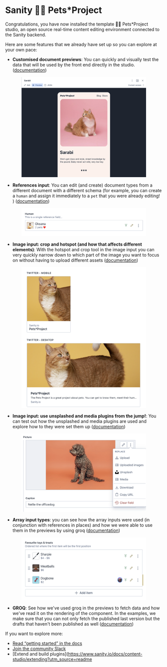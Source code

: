 # Sanity 🐶🐱 Pets\*Project

Congratulations, you have now installed the template 🐶🐱 Pets\*Project studio, an open source real-time content editing environment connected to the Sanity backend.

Here are some features that we already have set up so you can explore at your own pace:

- **Customised document previews**: You can quickly and visually test the data that will be used by the front end directly in the studio. ([documentation](https://www.sanity.io/blog/evolve-authoring-experiences-with-views-and-split-panes))

<p align="center">
<img alt="studio preview for a pet called Sarabi and a small description about them" src="static/readMeImages/PetPreview.png" width="400" height="320">
</p>

- **References input**: You can edit (and create) document types from a different document with a different schema (for example, you can create a `human` and assign it immediately to a `pet` that you were already editing! ) ([documentation](https://www.sanity.io/docs/reference-type))

<p align="center">
<img alt="reference input that shows one human (Oksana) with the preview of the number of pets they own" src="static/readMeImages/ReferenceInput.png" width="400" height="90">
</p>

- **Image input: crop and hotspot (and how that affects different elements)**: With the hotspot and crop tool in the image input you can very quickly narrow down to which part of the image you want to focus on without having to upload different assets ([documentation](https://www.sanity.io/docs/image-type#hotspot-3e6da78954a8))

<p align="center">
<img alt="displays two cat pictures with different dimensions, focused on a twitter header on mobile versus the same header on desktop" src="static/readMeImages/ImageInput.png" width="400" height="450">
</p>

- **Image input: use unsplashed and media plugins from the jump!**: You can test out how the unsplashed and media plugins are used and explore how to they were set them up ([documentation](https://www.sanity.io/plugins?category=assetSource))

<p align="center">
<img alt="image input with a dropdown list that shows options for different asset sources: including unsplashed and media" src="static/readMeImages/AssetSource.png" width="400" height="250">
</p>

- **Array input types**: you can see how the array inputs were used (in conjunction with references in places) and how we were able to use them in the previews by using groq ([documentation](https://www.sanity.io/docs/array-type))

<p align="center">
<img alt="array input with a list of favourite toys with a preview of the range of their prices" src="static/readMeImages/ArrayInput.png" width="400" height="200">
</p>

- **GROQ**: See how we've used groq in the previews to fetch data and how we've read it on the rendering of the component. In the examples, we make sure that you can not only fetch the published last version but the drafts that haven't been published as well ([documentation](https://www.sanity.io/docs/query-cheat-sheet))

If you want to explore more:

- [Read “getting started” in the docs](https://www.sanity.io/docs/introduction/getting-started?utm_source=readme)
- [Join the community Slack](https://slack.sanity.io/?utm_source=readme)
- [Extend and build plugins](https://www.sanity.io/docs/content-studio/extending?utm_source=readme
